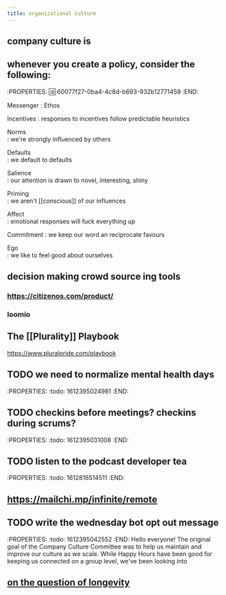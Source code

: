 ```yaml
---
title: organizational culture
---
```


## company culture is
## whenever you create a policy, consider the following:
:PROPERTIES:
:id: 60077f27-0ba4-4c8d-b693-932b12771459
:END:

Messenger
: Ethos

Incentives 
: responses to incentives follow predictable heuristics

Norms      
: we're strongly influenced by others

Defaults   
: we default to defaults

Salience   
: our attention is drawn to novel, interesting, shiny

Priming    
: we aren't [[conscious]] of our influences

Affect     
: emotional responses will fuck everything up

Commitment 
: we keep our word an reciprocate favours

Ego        
: we like to feel good about ourselves
## decision making crowd source ing tools
### https://citizenos.com/product/
### loomio
## The [[Plurality]] Playbook
https://www.pluralpride.com/playbook
## TODO we need to normalize mental health days
:PROPERTIES:
:todo: 1612395024981
:END:
## TODO checkins before meetings? checkins during scrums?
:PROPERTIES:
:todo: 1612395031008
:END:
## TODO listen to the podcast  developer tea
:PROPERTIES:
:todo: 1612816514511
:END:
## https://mailchi.mp/infinite/remote
## TODO write the wednesday bot opt out message
:PROPERTIES:
:todo: 1612395042552
:END:
Hello everyone! The original goal of the Company Culture Committee was to help us maintain and improve our culture as we scale. While Happy Hours have been good for keeping us connected on a group level, we've been looking into
## [on the question of longevity](https://psyche.co/ideas/what-it-takes-to-run-a-book-club-for-more-than-half-a-century)
##
